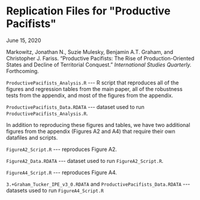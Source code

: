 # Replication Files for "Productive Pacifists"

June 15, 2020

Markowitz, Jonathan N., Suzie Mulesky, Benjamin A.T. Graham, and Christopher J. Fariss. “Productive Pacifists: The Rise of Production-Oriented States and Decline of Territorial Conquest.” *International Studies Quarterly.* Forthcoming.

`ProductivePacifists_Analysis.R` --- R script that reproduces all of the figures and regression tables from the main paper, all of the robustness tests from the appendix, and most of the figures from the appendix. 

`ProductivePacifists_Data.RDATA` --- dataset used to run `ProductivePacifists_Analysis.R`.

In addition to reproducing these figures and tables, we have two additional figures from the appendix (Figures A2 and A4) that require their own datafiles and scripts. 

`FigureA2_Script.R` --- reproduces Figure A2.

`FigureA2_Data.RDATA` --- dataset used to run `FigureA2_Script.R`.

`FigureA4_Script.R` --- reproduces Figure A4.

`3.+Graham_Tucker_IPE_v3_0.RDATA` and `ProductivePacifists_Data.RDATA` --- datasets used to run `FigureA4_Script.R`

